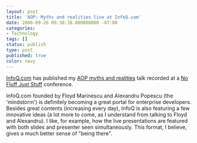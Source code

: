 ```yaml
---
layout: post
title: 'AOP: Myths and realities live at InfoQ.com'
date: 2006-09-26 09:30:38.000000000 -07:00
categories:
- Technology
tags: []
status: publish
type: post
published: true
color: navy
---
```

[InfoQ.com](http://infoq.com) has published my [AOP myths and realities](http://www.infoq.com/presentations/AOP-Myths-and-Realities) talk recorded at a [No Fluff Just Stuff](http://nofluffjuststuff.com) conference.

InfoQ.com founded by Floyd Marinescu and  Alexandru Popescu (the 'mindstorm') is definitely becoming a great portal for enterprise developers. Besides great contents (increasing every day), InfoQ is also featuring a few innovative ideas (a lot more to come, as I understand from talking to Floyd and Alexandru). I like, for example, how the live presentations are featured with both slides and presenter seen simultaneously. This format, I believe, gives a much better sense of "being there".
